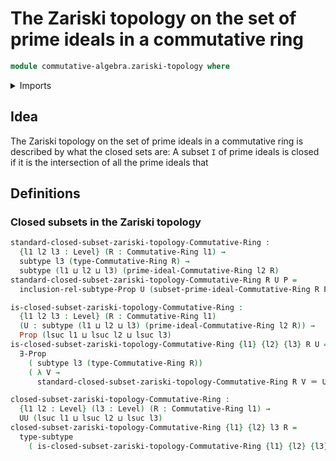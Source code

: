 # The Zariski topology on the set of prime ideals in a commutative ring

```agda
module commutative-algebra.zariski-topology where
```

<details><summary>Imports</summary>

```agda
open import commutative-algebra.commutative-rings
open import commutative-algebra.prime-ideals-commutative-rings

open import foundation.existential-quantification
open import foundation.identity-types
open import foundation.powersets
open import foundation.propositions
open import foundation.subtypes
open import foundation.universe-levels
```

</details>

## Idea

The Zariski topology on the set of prime ideals in a commutative ring is
described by what the closed sets are: A subset `I` of prime ideals is closed if
it is the intersection of all the prime ideals that

## Definitions

### Closed subsets in the Zariski topology

```agda
standard-closed-subset-zariski-topology-Commutative-Ring :
  {l1 l2 l3 : Level} (R : Commutative-Ring l1) →
  subtype l3 (type-Commutative-Ring R) →
  subtype (l1 ⊔ l2 ⊔ l3) (prime-ideal-Commutative-Ring l2 R)
standard-closed-subset-zariski-topology-Commutative-Ring R U P =
  inclusion-rel-subtype-Prop U (subset-prime-ideal-Commutative-Ring R P)

is-closed-subset-zariski-topology-Commutative-Ring :
  {l1 l2 l3 : Level} (R : Commutative-Ring l1)
  (U : subtype (l1 ⊔ l2 ⊔ l3) (prime-ideal-Commutative-Ring l2 R)) →
  Prop (lsuc l1 ⊔ lsuc l2 ⊔ lsuc l3)
is-closed-subset-zariski-topology-Commutative-Ring {l1} {l2} {l3} R U =
  ∃-Prop
    ( subtype l3 (type-Commutative-Ring R))
    ( λ V →
      standard-closed-subset-zariski-topology-Commutative-Ring R V ＝ U)

closed-subset-zariski-topology-Commutative-Ring :
  {l1 l2 : Level} (l3 : Level) (R : Commutative-Ring l1) →
  UU (lsuc l1 ⊔ lsuc l2 ⊔ lsuc l3)
closed-subset-zariski-topology-Commutative-Ring {l1} {l2} l3 R =
  type-subtype
    ( is-closed-subset-zariski-topology-Commutative-Ring {l1} {l2} {l3} R)
```
